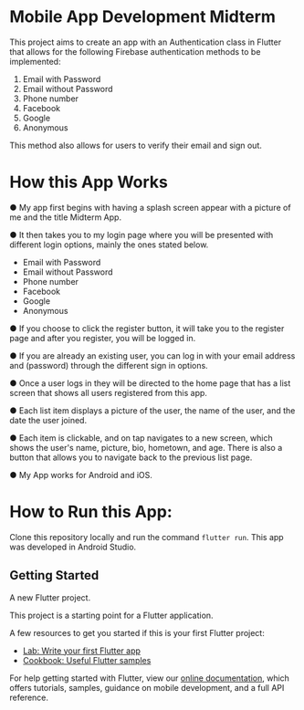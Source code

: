 # Mobile App Development Midterm

This project aims to create an app with an Authentication class in Flutter that allows for the following Firebase authentication methods to be implemented:

1. Email with Password
2. Email without Password
3. Phone number
4. Facebook
5. Google
6. Anonymous

This method also allows for users to verify their email and sign out.

# How this App Works

● My app first begins with having a splash screen appear with a picture of me and the title Midterm App.

● It then takes you to my login page where you will be presented with different login options, mainly the ones stated below.

- Email with Password
- Email without Password
- Phone number
- Facebook
- Google
- Anonymous

● If you choose to click the register button, it will take you to the register page and after you register, you will be logged in.

● If you are already an existing user, you can log in with your email address and (password) through the different sign in options.

● Once a user logs in they will be directed to the home page that has a list screen that shows all users registered from this app.

● Each list item displays a picture of the user, the name of the user, and the date the user joined.

● Each item is clickable, and on tap navigates to a new screen, which shows the user's name, picture, bio, hometown, and age. There is also a button that allows you to navigate back to the previous list page.

● My App works for Android and iOS.

# How to Run this App:

Clone this repository locally and run the command `flutter run`. This app was developed in Android Studio.

## Getting Started

A new Flutter project.

This project is a starting point for a Flutter application.

A few resources to get you started if this is your first Flutter project:

- [Lab: Write your first Flutter app](https://flutter.dev/docs/get-started/codelab)
- [Cookbook: Useful Flutter samples](https://flutter.dev/docs/cookbook)

For help getting started with Flutter, view our
[online documentation](https://flutter.dev/docs), which offers tutorials,
samples, guidance on mobile development, and a full API reference.

